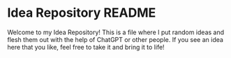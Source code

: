 # Idea Repository README
Welcome to my Idea Repository! This is a file where I put random ideas and flesh them out with the help of ChatGPT or other people. If you see an idea here that you like, feel free to take it and bring it to life!
